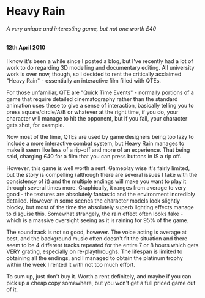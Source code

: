 # Heavy Rain

###### A very unique and interesting game, but not one worth £40

#### 12th April 2010

I know it's been a while since I posted a blog, but I've recently had a lot of work to do regarding 3D modelling and documentary editing. All university work is over now, though, so I decided to rent the critically acclaimed "Heavy Rain" - essentially an interactive film filled with QTEs.

For those unfamiliar, QTE are "Quick Time Events" - normally portions of a game that require detailed cinematography rather than the standard animation uses these to give a sense of interaction, basically telling you to press square/circle/A/B or whatever at the right time, if you do, your character will manage to hit the opponent, but if you fail, your character gets shot, for example.

Now most of the time, QTEs are used by game designers being too lazy to include a more interactive combat system, but Heavy Rain manages to make it seem like less of a rip-off and more of an experience. That being said, charging £40 for a film that you can press buttons in IS a rip off.

However, this game is well worth a rent. Gameplay wise it's fairly limited, but the story is compelling (although there are several issues I take with the consistency of it) and the multiple endings will make you want to play it through several times more. Graphically, it ranges from average to very good - the textures are absolutely fantastic and the environment incredibly detailed. However in some scenes the character models look slightly blocky, but most of the time the absolutely superb lighting effects manage to disguise this. Somewhat strangely, the rain effect often looks fake - which is a massive oversight seeing as it is raining for 95% of the game.

The soundtrack is not so good, however. The voice acting is average at best, and the background music often doesn't fit the situation and there seem to be 4 different tracks repeated for the entire 7 or 8 hours which gets VERY grating, especially on re-playthroughs. The lifespan is limited to obtaining all the endings, and I managed to obtain the platinum trophy within the week I rented it with not too much effort.

To sum up, just don't buy it. Worth a rent definitely, and maybe if you can pick up a cheap copy somewhere, but you won't get a full priced game out of it.